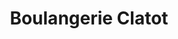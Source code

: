 ---
title: "Boulangerie Clatot"
url: /merville-franceville-plage/boulangerie-clatot/
shop: boulangerie
---